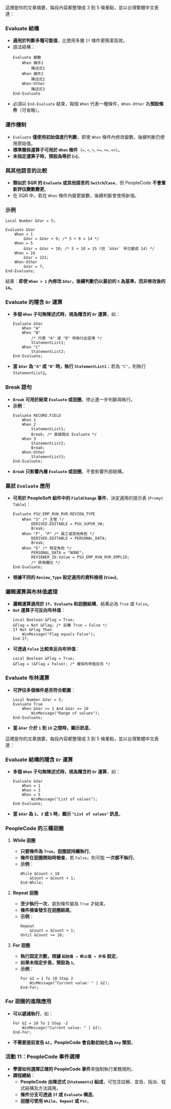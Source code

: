 這裡是你的文章摘要，每段內容都整理成 3 到 5 條重點，並以台灣繁體中文表達：

### **Evaluate 結構**
- **適用於判斷多種可能值**，比使用多層 `If` 條件更簡潔高效。
- 語法結構：
  ```PeopleCode
  Evaluate 變數
      When 條件1
          陳述式1
      When 條件2
          陳述式2
      When-Other
          陳述式3
  End-Evaluate
  ```
- 必須以 `End-Evaluate` 結束，每個 `When` 代表一種條件，`When-Other` 為**預設條件**（可省略）。

### **運作機制**
- `Evaluate` **僅使用初始值進行判斷**，即使 `When` 條件內修改變數，後續判斷仍使用原始值。
- **標準關係運算子可用於 `When` 條件**（`=`, `<`, `>`, `>=`, `<=`, `<>`）。
- **未指定運算子時，預設為等於 (`=`)**。

### **與其他語言的比較**
- **類似於 SQR 的 `Evaluate` 或其他語言的 `Switch`/`Case`**，但 PeopleCode **不會重新評估變數變更**。
- 在 SQR 中，若在 `When` 條件內變更變數，後續判斷會使用新值。

### **示例**
```PeopleCode
Local Number &Var = 5;

Evaluate &Var
    When > 1
        &Var = &Var + 9; /* 5 + 9 = 14 */
    When = 5
        &Var = &Var + 10; /* 5 + 10 = 15 (但 `&Var` 早已變成 14) */
    When = 24
        &Var = 222;
    When-Other
        &Var = 7;
End-Evaluate;
```
結果：**即使 `When > 1` 內修改 `&Var`，後續判斷仍以最初的 `5` 為基準，而非修改後的 `14`。**



### **Evaluate 的隱含 `Or` 運算**
- **多個 `When` 子句無陳述式時，視為隱含的 `Or` 運算**，如：
  ```PeopleCode
  Evaluate &Var
      When "A"
      When "B"
          /* 代表 "A" 或 "B" 時執行此區塊 */
          StatementList1;
      When "C"
          StatementList2;
  End-Evaluate;
  ```
- **當 `&Var` 為 `"A"` 或 `"B"` 時，執行 `StatementList1`**；若為 `"C"`，則執行 `StatementList2`。

### **Break 語句**
- **`Break` 可用於結束 `Evaluate` 或迴圈**，停止進一步判斷與執行。
- **示例**：
  ```PeopleCode
  Evaluate RECORD.FIELD
      When 1
      When 2
          StatementList1;
          Break; /* 直接跳出 Evaluate */
      When 3
          StatementList2;
          Break;
      When-Other
          StatementList3;
  End-Evaluate;
  ```
- **`Break` 只影響內層 `Evaluate` 或迴圈**，不會影響外部結構。

### **巢狀 `Evaluate` 應用**
- **可用於 PeopleSoft 組件中的 `FieldChange` 事件**，決定適用的提示表 (`Prompt Table`)：
  ```PeopleCode
  Evaluate PSU_EMP_RVW_RVR.REVIEW_TYPE
      When "S" /* 主管 */
          DERIVED.EDITABLE = PSU_SUPVR_VW;
          Break;
      When "F", "P" /* 員工或其他角色 */
          DERIVED.EDITABLE = PERSONAL_DATA;
          Break;
      When "E" /* 特定角色 */
          PERSONAL_DATA = "NONE";
          REVIEWER_ID.Value = PSU_EMP_RVW_RVR.EMPLID;
          /* 禁用欄位 */
  End-Evaluate;
  ```
- **根據不同的 `Review_Type` 設定適用的資料檢視 (`View`)**。

### **邏輯運算與布林值處理**
- **邏輯運算適用於 `If`、`Evaluate` 和迴圈結構**，結果必為 `True` 或 `False`。
- **`Not` 運算子可反向布林值**：
  ```PeopleCode
  Local Boolean &Flag = True;
  &Flag = Not &Flag; /* 反轉 True → False */
  If Not &Flag Then
      WinMessage("Flag equals False");
  End-If;
  ```
- **可透過 `False` 比較來反向布林值**：
  ```PeopleCode
  Local Boolean &Flag = True;
  &Flag = (&Flag = False); /* 確保布林值反向 */
  ```

### **Evaluate 布林運算**
- **可評估多個條件是否符合範圍**：
  ```PeopleCode
  Local Number &Var = 5;
  Evaluate True
      When &Var >= 1 And &Var <= 10
          WinMessage("Range of values");
  End-Evaluate;
  ```
- **當 `&Var` 介於 `1` 到 `10` 之間時，顯示訊息**。

這裡是你的文章摘要，每段內容都整理成 3 到 5 條重點，並以台灣繁體中文表達：

### **Evaluate 結構的隱含 `Or` 運算**
- **多個 `When` 子句無陳述式時，視為隱含的 `Or` 運算**，如：
  ```PeopleCode
  Evaluate &Var
      When = 1
      When = 3
      When = 5
          WinMessage("List of values");
  End-Evaluate;
  ```
- **當 `&Var` 為 `1`、`3` 或 `5` 時，顯示 `"List of values"` 訊息**。

### **PeopleCode 的三種迴圈**
1. **While 迴圈**
   - **只要條件為 `True`，迴圈就持續執行**。
   - **條件在迴圈開始時檢查**，若 `False`，則可能 **一次都不執行**。
   - **示例**：
     ```PeopleCode
     While &Count < 10
         &Count = &Count + 1;
     End-While;
     ```

2. **Repeat 迴圈**
   - **至少執行一次**，直到條件變為 `True` 才結束。
   - **條件檢查發生在迴圈結尾**。
   - **示例**：
     ```PeopleCode
     Repeat
         &Count = &Count + 1;
     Until &Count >= 10;
     ```

3. **For 迴圈**
   - **執行固定次數，根據 `起始值 → 終止值 → 步長` 設定**。
   - **如果未指定步長，預設為 `1`**。
   - **示例**：
     ```PeopleCode
     For &I = 1 To 10 Step 2
         WinMessage("Current value: " | &I);
     End-For;
     ```

### **For 迴圈的進階應用**
- **可以遞減執行**，如：
  ```PeopleCode
  For &I = 10 To 1 Step -2
      WinMessage("Current value: " | &I);
  End-For;
  ```
- **不需要提前宣告 `&I`，PeopleCode 會自動初始化為 `Any` 類型**。

### **活動 11：PeopleCode 事件選擇**
- **學習如何選擇正確的 PeopleCode 事件**來強制執行業務規則。
- **課程總結**：
  - **PeopleCode 由陳述式 (`Statements`) 組成**，可包含註解、宣告、指派、程式結構及方法調用。
  - **條件分支可透過 `If` 或 `Evaluate` 構造**。
  - **迴圈可使用 `While`、`Repeat` 或 `For`**。

